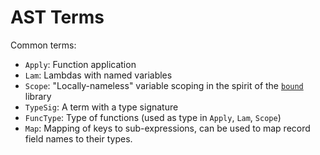 # AST Terms

Common terms:

* `Apply`: Function application
* `Lam`: Lambdas with named variables
* `Scope`: "Locally-nameless" variable scoping in the spirit of the [`bound`](https://github.com/ekmett/bound/) library
* `TypeSig`: A term with a type signature
* `FuncType`: Type of functions (used as type in `Apply`, `Lam`, `Scope`)
* `Map`: Mapping of keys to sub-expressions, can be used to map record field names to their types.
